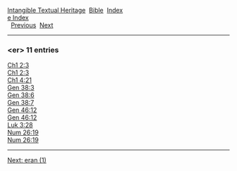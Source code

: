 [Intangible Textual Heritage](../../index)  [Bible](../index) 
[Index](index)   
[e Index](_e_)  
  [Previous](c03813)  [Next](c03815) 

------------------------------------------------------------------------

### &lt;er&gt; 11 entries

[Ch1 2:3](../kjv/ch1002.htm#003)  
[Ch1 2:3](../kjv/ch1002.htm#003)  
[Ch1 4:21](../kjv/ch1004.htm#021)  
[Gen 38:3](../kjv/gen038.htm#003)  
[Gen 38:6](../kjv/gen038.htm#006)  
[Gen 38:7](../kjv/gen038.htm#007)  
[Gen 46:12](../kjv/gen046.htm#012)  
[Gen 46:12](../kjv/gen046.htm#012)  
[Luk 3:28](../kjv/luk003.htm#028)  
[Num 26:19](../kjv/num026.htm#019)  
[Num 26:19](../kjv/num026.htm#019)  

------------------------------------------------------------------------

[Next: eran (1)](c03815)
